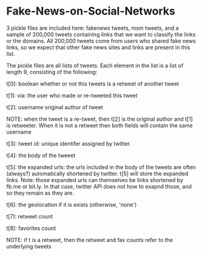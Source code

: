 
# Fake-News-on-Social-Networks

3 pickle files are included here: fakenews tweets, msm tweets, and a sample of 200,000 tweets containing links that we want to classify the links or the domains. All 200,000 tweets come from users who shared fake news links, so we expect that other fake news sites and links are present in this list.


The pickle files are all lists of tweets. Each element in the list is a list of length 9, consisting of the following:

 t[0]: boolean whether or not this tweets is a retweet of another tweet
  
 
 t[1]: via: the user who made or re-tweeted this tweet
 
 t[2]: username original author of tweet
 
 NOTE: when the tweet is a re-tweet, then t[2] is the original author and t[1] is retweeter. When it is not a retweet then both fields will contain the same username
 
 t[3]: tweet id: unique identifer assigned by twitter.
 
 t[4]: the body of the tweeet
 
 t[5]: the expanded urls: the urls included in the body of the tweets are often (always?) automatically shortened by twitter. t[5] will store the expanded links. Note: those expanded urls can themselves be links shortened by fb.me or bit.ly. In that case, twitter API does not how to exapnd those, and so they remain as they are.
 
 t[6]: the geolocation if it is exists (otherwise, 'none')
 
 t[7]: retweet count
 
 t[8]: favorites count
 
 NOTE: if t is a retweet, then the retweet and fav counts refer to the underlying tweets
  
  
  
  
